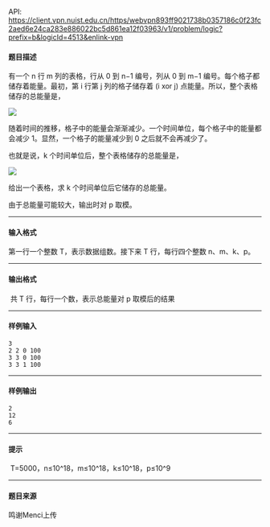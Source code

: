 API: https://client.vpn.nuist.edu.cn/https/webvpn893ff9021738b0357186c0f23fc2aed6e24ca283e886022bc5d861ea12f03963/v1/problem/logic?prefix=b&logicId=4513&enlink-vpn

#### 题目描述

有一个 n 行 m 列的表格，行从 0 到 n−1 编号，列从 0 到 m−1 编号。每个格子都储存着能量。最初，第 i 行第 j 列的格子储存着 (i xor j) 点能量。所以，整个表格储存的总能量是，

![](../file/4513_0.png)

随着时间的推移，格子中的能量会渐渐减少。一个时间单位，每个格子中的能量都会减少 1。显然，一个格子的能量减少到 0 之后就不会再减少了。

也就是说，k 个时间单位后，整个表格储存的总能量是，

![](../file/4513_1.png)

给出一个表格，求 k 个时间单位后它储存的总能量。

由于总能量可能较大，输出时对 p 取模。

---

#### 输入格式

第一行一个整数 T，表示数据组数。接下来 T 行，每行四个整数 n、m、k、p。

---

#### 输出格式

 共 T 行，每行一个数，表示总能量对 p 取模后的结果

---

#### 样例输入
```
3
2 2 0 100
3 3 0 100
3 3 1 100
```

---

#### 样例输出
```
2
12
6
```

---

#### 提示

 T=5000，n≤10^18，m≤10^18，k≤10^18，p≤10^9

---

#### 题目来源

鸣谢Menci上传